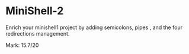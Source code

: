 # MiniShell-2
Enrich your minishell1 project by adding semicolons, pipes , and the four redirections management.

Mark: 15.7/20
